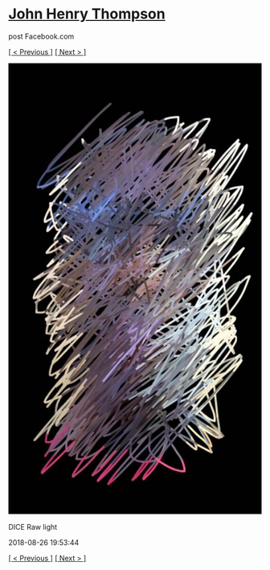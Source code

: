 # [John Henry Thompson](../README.md)
post Facebook.com

[[ < Previous ]](2018-08-26-2.md) [[ Next > ]](2018-08-25-1.md)

[![](../media/2018-08-26/Timeline-Photos-DICE-Raw-light.jpg)](../README.md)

DICE Raw light

2018-08-26 19:53:44

[[ < Previous ]](2018-08-26-2.md) [[ Next > ]](2018-08-25-1.md)